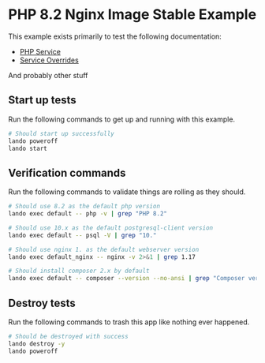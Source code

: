 # PHP 8.2 Nginx Image Stable Example

This example exists primarily to test the following documentation:

* [PHP Service](https://docs.lando.dev/config/php.html)
* [Service Overrides](https://docs.lando.dev/config/services.html#advanced)

And probably other stuff

## Start up tests

Run the following commands to get up and running with this example.

```bash
# Should start up successfully
lando poweroff
lando start
```

## Verification commands

Run the following commands to validate things are rolling as they should.

```bash
# Should use 8.2 as the default php version
lando exec default -- php -v | grep "PHP 8.2"

# Should use 10.x as the default postgresql-client version
lando exec default -- psql -V | grep "10."

# Should use nginx 1. as the default webserver version
lando exec default_nginx -- nginx -v 2>&1 | grep 1.17

# Should install composer 2.x by default
lando exec default -- composer --version --no-ansi | grep "Composer version 2."
```

## Destroy tests

Run the following commands to trash this app like nothing ever happened.

```bash
# Should be destroyed with success
lando destroy -y
lando poweroff
```
